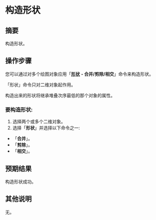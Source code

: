 # 构造形状

## 摘要

构造形状。

## 操作步骤

您可以通过对多个绘图对象应用「[**形状**](https://help.libreoffice.org/7.3/zh-CN/text/simpress/01/13180000.html?&DbPAR=DRAW&System=UNIX) **- 合并/剪除/相交**」命令来构造形状。

「形状」命令只对二维对象起作用。

构造出来的形状将继承堆叠次序最低的那个对象的属性。

### 要构造形状:

1. 选择两个或多个二维对象。
2. 选择「**形状**」并选择以下命令之一:

- 「**合并**」。
- 「**剪除**」。
- 「**相交**」。

## 预期结果

构造形状成功。

## 其他说明

无。
